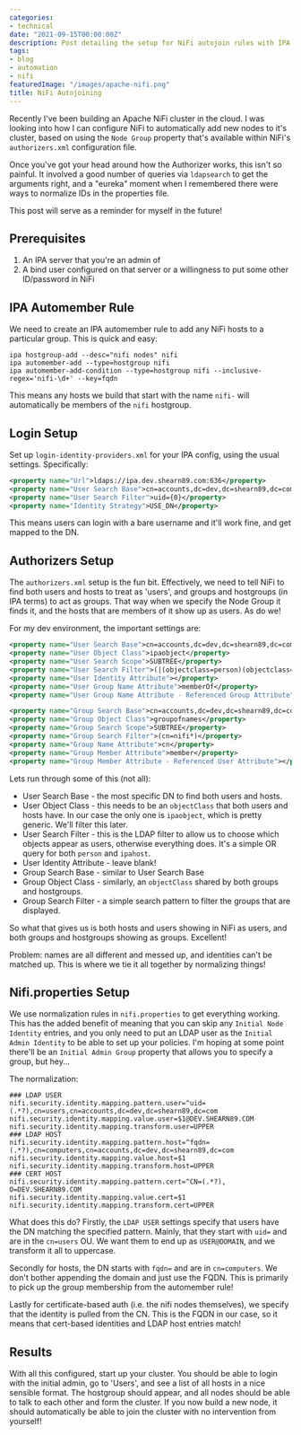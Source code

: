 ```yaml
---
categories:
- technical
date: "2021-09-15T00:00:00Z"
description: Post detailing the setup for NiFi autojoin rules with IPA
tags:
- blog
- automation
- nifi
featuredImage: "/images/apache-nifi.png"
title: NiFi Autojoining
---
```


Recently I've been building an Apache NiFi cluster in the cloud. I was looking into how I can configure NiFi to automatically add new nodes to it's cluster, based on using the `Node Group` property that's available within NiFi's `authorizers.xml` configuration file.
<!--more-->
Once you've got your head around how the Authorizer works, this isn't so painful. It involved a good number of queries via `ldapsearch` to get the arguments right, and a "eureka" moment when I remembered there were ways to normalize IDs in the properties file.

This post will serve as a reminder for myself in the future!

## Prerequisites ##

1. An IPA server that you're an admin of
2. A bind user configured on that server or a willingness to put some other ID/password in NiFi

## IPA Automember Rule ##

We need to create an IPA automember rule to add any NiFi hosts to a particular group. This is quick and easy:

```
ipa hostgroup-add --desc="nifi nodes" nifi
ipa automember-add --type=hostgroup nifi
ipa automember-add-condition --type=hostgroup nifi --inclusive-regex='nifi-\d+' --key=fqdn
```

This means any hosts we build that start with the name `nifi-` will automatically be members of the `nifi` hostgroup.

## Login Setup ##

Set up `login-identity-providers.xml` for your IPA config, using the usual settings. Specifically:

```xml
<property name="Url">ldaps://ipa.dev.shearn89.com:636</property>
<property name="User Search Base">cn=accounts,dc=dev,dc=shearn89,dc=com</property>
<property name="User Search Filter">uid={0}</property>
<property name="Identity Strategy">USE_DN</property>
```

This means users can login with a bare username and it'll work fine, and get mapped to the DN.

## Authorizers Setup ##

The `authorizers.xml` setup is the fun bit. Effectively, we need to tell NiFi to find both users and hosts to treat as 'users', and groups and hostgroups (in IPA terms) to act as groups. That way when we specify the Node Group it finds it, and the hosts that are members of it show up as users. As do we!

For my dev environment, the important settings are:

```xml
<property name="User Search Base">cn=accounts,dc=dev,dc=shearn89,dc=com</property>
<property name="User Object Class">ipaobject</property>
<property name="User Search Scope">SUBTREE</property>
<property name="User Search Filter">(|(objectclass=person)(objectclass=ipahost))</property>
<property name="User Identity Attribute"></property>
<property name="User Group Name Attribute">memberOf</property>
<property name="User Group Name Attribute - Referenced Group Attribute"></property>

<property name="Group Search Base">cn=accounts,dc=dev,dc=shearn89,dc=com</property>
<property name="Group Object Class">groupofnames</property>
<property name="Group Search Scope">SUBTREE</property>
<property name="Group Search Filter">(cn=nifi*)</property>
<property name="Group Name Attribute">cn</property>
<property name="Group Member Attribute">member</property>
<property name="Group Member Attribute - Referenced User Attribute"></property>
```

Lets run through some of this (not all):

* User Search Base - the most specific DN to find both users and hosts.
* User Object Class - this needs to be an `objectClass` that both users and hosts have. In our case the only one is `ipaobject`, which is pretty generic. We'll filter this later.
* User Search Filter - this is the LDAP filter to allow us to choose which objects appear as users, otherwise everything does. It's a simple OR query for both `person` and `ipahost`.
* User Identity Attribute - leave blank!
* Group Search Base - similar to User Search Base
* Group Object Class - similarly, an `objectClass` shared by both groups and hostgroups.
* Group Search Filter - a simple search pattern to filter the groups that are displayed.

So what that gives us is both hosts and users showing in NiFi as users, and both groups and hostgroups showing as groups. Excellent!

Problem: names are all different and messed up, and identities can't be matched up. This is where we tie it all together by normalizing things!

## Nifi.properties Setup ##

We use normalization rules in `nifi.properties` to get everything working. This has the added benefit of meaning that you can skip any `Initial Node Identity` entries, and you only need to put an LDAP user as the `Initial Admin Identity` to be able to set up your policies. I'm hoping at some point there'll be an `Initial Admin Group` property that allows you to specify a group, but hey...

The normalization:

```
### LDAP USER
nifi.security.identity.mapping.pattern.user=^uid=(.*?),cn=users,cn=accounts,dc=dev,dc=shearn89,dc=com
nifi.security.identity.mapping.value.user=$1@DEV.SHEARN89.COM
nifi.security.identity.mapping.transform.user=UPPER
### LDAP HOST
nifi.security.identity.mapping.pattern.host=^fqdn=(.*?),cn=computers,cn=accounts,dc=dev,dc=shearn89,dc=com
nifi.security.identity.mapping.value.host=$1
nifi.security.identity.mapping.transform.host=UPPER
### CERT HOST
nifi.security.identity.mapping.pattern.cert=^CN=(.*?), O=DEV.SHEARN89.COM
nifi.security.identity.mapping.value.cert=$1
nifi.security.identity.mapping.transform.cert=UPPER
```

What does this do? Firstly, the `LDAP USER` settings specify that users have the DN matching the specified pattern. Mainly, that they start with `uid=` and are in the `cn=users` OU. We want them to end up as `USER@DOMAIN`, and we transform it all to uppercase.

Secondly for hosts, the DN starts with `fqdn=` and are in `cn=computers`. We don't bother appending the domain and just use the FQDN. This is primarily to pick up the group membership from the automember rule!

Lastly for certificate-based auth (i.e. the nifi nodes themselves), we specify that the identity is pulled from the CN. This is the FQDN in our case, so it means that cert-based identities and LDAP host entries match!

## Results ##

With all this configured, start up your cluster. You should be able to login with the initial admin, go to 'Users', and see a list of all hosts in a nice sensible format. The hostgroup should appear, and all nodes should be able to talk to each other and form the cluster. If you now build a new node, it should automatically be able to join the cluster with no intervention from yourself!
